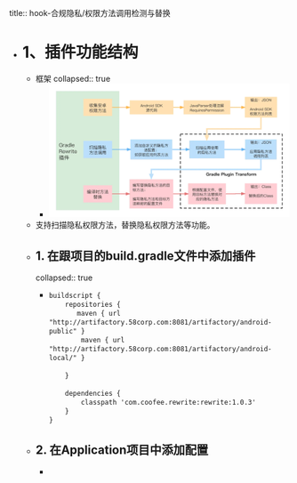 title:: hook-合规隐私/权限方法调用检测与替换

- # 1、插件功能结构
	- 框架
	  collapsed:: true
		- ![image.png](../assets/image_1684412281788_0.png)
	- 支持扫描隐私权限方法，替换隐私权限方法等功能。
	- ## 1. 在跟项目的build.gradle文件中添加插件
	  collapsed:: true
		- ```
		  buildscript {
		      repositories {
		         maven { url "http://artifactory.58corp.com:8081/artifactory/android-public" }
		          maven { url "http://artifactory.58corp.com:8081/artifactory/android-local/" }
		        
		      }
		  
		      dependencies {
		          classpath 'com.coofee.rewrite:rewrite:1.0.3'
		      }
		  }
		  ```
	- ## 2. 在Application项目中添加配置
		- ```
		  ```